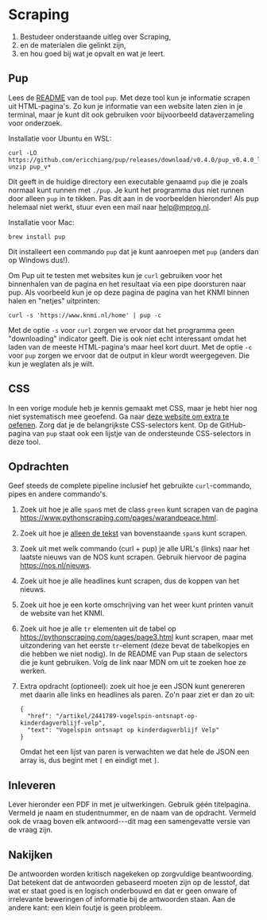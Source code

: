 # Scraping

1. Bestudeer onderstaande uitleg over Scraping,
2. en de materialen die gelinkt zijn,
3. en hou goed bij wat je opvalt en wat je leert.

## Pup

Lees de [README](https://github.com/EricChiang/pup) van de tool `pup`. Met deze tool kun je informatie scrapen uit HTML-pagina's. Zo kun je informatie van een website laten zien in je terminal, maar je kunt dit ook gebruiken voor bijvoorbeeld dataverzameling voor onderzoek.

Installatie voor Ubuntu en WSL:

    curl -LO https://github.com/ericchiang/pup/releases/download/v0.4.0/pup_v0.4.0_linux_amd64.zip
    unzip pup_v*

Dit geeft in de huidige directory een executable genaamd `pup` die je zoals normaal kunt runnen met `./pup`. Je kunt het programma dus niet runnen door alleen `pup` in te tikken. Pas dit aan in de voorbeelden hieronder! Als pup helemaal niet werkt, stuur even een mail naar <help@mprog.nl>.

Installatie voor Mac:

    brew install pup

Dit installeert een commando `pup` dat je kunt aanroepen met `pup` (anders dan op Windows dus!).

Om Pup uit te testen met websites kun je `curl` gebruiken voor het binnenhalen van de pagina en het resultaat via een pipe doorsturen naar pup. Als voorbeeld kun je op deze pagina de pagina van het KNMI binnen halen en "netjes" uitprinten:

    curl -s 'https://www.knmi.nl/home' | pup -c

Met de optie `-s` voor `curl` zorgen we ervoor dat het programma geen "downloading" indicator geeft. Die is ook niet echt interessant omdat het laden van de meeste HTML-pagina's maar heel kort duurt. Met de optie `-c` voor `pup` zorgen we ervoor dat de output in kleur wordt weergegeven. Die kun je weglaten als je wilt.

## CSS

In een vorige module heb je kennis gemaakt met CSS, maar je hebt hier nog niet systematisch mee geoefend. Ga naar [deze website om extra te oefenen](https://flukeout.github.io/). Zorg dat je de belangrijkste CSS-selectors kent. Op de GitHub-pagina van `pup` staat ook een lijstje van de ondersteunde CSS-selectors in deze tool.

## Opdrachten

Geef steeds de complete pipeline inclusief het gebruikte `curl`-commando, pipes en andere commando's.

1.  Zoek uit hoe je alle `span`s met de class `green` kunt scrapen van de pagina <https://www.pythonscraping.com/pages/warandpeace.html>.

1.  Zoek uit hoe je <u>alleen de tekst</u> van bovenstaande `span`s kunt scrapen.

1.  Zoek uit met welk commando (curl + pup) je alle URL's (links) naar het laatste nieuws van de NOS kunt scrapen. Gebruik hiervoor de pagina <https://nos.nl/nieuws>.

1.  Zoek uit hoe je alle headlines kunt scrapen, dus de koppen van het nieuws.

1.  Zoek uit hoe je een korte omschrijving van het weer kunt printen vanuit de website van het KNMI.

1.  Zoek uit hoe je alle `tr` elementen uit de tabel op <https://pythonscraping.com/pages/page3.html> kunt scrapen, maar met uitzondering van het eerste `tr`-element (deze bevat de tabelkopjes en die hebben we niet nodig). In de README van Pup staan de selectors die je kunt gebruiken. Volg de link naar MDN om uit te zoeken hoe ze werken.

1.  Extra opdracht (optioneel): zoek uit hoe je een JSON kunt genereren met daarin alle links en headlines als paren. Zo'n paar ziet er dan zo uit:

        {
          "href": "/artikel/2441789-vogelspin-ontsnapt-op-kinderdagverblijf-velp",
          "text": "Vogelspin ontsnapt op kinderdagverblijf Velp"
        }

    Omdat het een lijst van paren is verwachten we dat hele de JSON een array is, dus begint met `[` en eindigt met `]`.

## Inleveren

Lever hieronder een PDF in met je uitwerkingen. Gebruik géén titelpagina. Vermeld je naam en studentnummer, en de naam van de opdracht. Vermeld ook de vraag boven elk antwoord---dit mag een samengevatte versie van de vraag zijn.

## Nakijken

De antwoorden worden kritisch nagekeken op zorgvuldige beantwoording. Dat betekent dat de antwoorden gebaseerd moeten zijn op de lesstof, dat wat er staat goed is en logisch onderbouwd en dat er geen onware of irrelevante beweringen of informatie bij de antwoorden staan. Aan de andere kant: een klein foutje is geen probleem.
